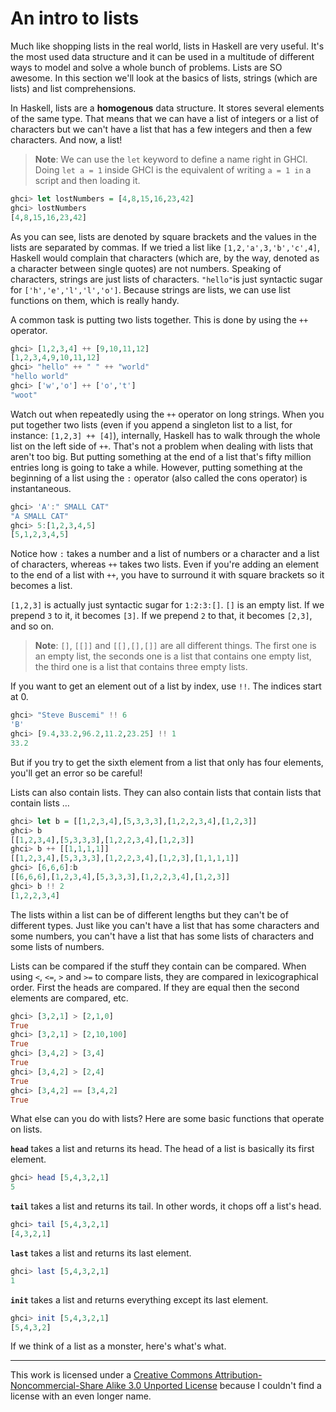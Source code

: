 # An intro to lists

Much like shopping lists in the real world, lists in Haskell are very useful.
It's the most used data structure and it can be used in a multitude of different
ways to model and solve a whole bunch of problems. Lists are SO awesome. In this
section we'll look at the basics of lists, strings (which are lists) and list
comprehensions. 

In Haskell, lists are a **homogenous** data structure. It stores several
elements of the same type. That means that we can have a list of integers or a
list of characters but we can't have a list that has a few integers and then a
few characters. And now, a list! 

> **Note**: We can use the `let` keyword to define a name right in GHCI. Doing
> `let a = 1` inside GHCI is the equivalent of writing `a = 1 in` a script and
> then loading it. 

```haskell
ghci> let lostNumbers = [4,8,15,16,23,42]  
ghci> lostNumbers  
[4,8,15,16,23,42]  
```

As you can see, lists are denoted by square brackets and the values in the lists
are separated by commas. If we tried a list like `[1,2,'a',3,'b','c',4]`,
Haskell would complain that characters (which are, by the way, denoted as a
character between single quotes) are not numbers. Speaking of characters,
strings are just lists of characters. `"hello"`is just syntactic sugar for
`['h','e','l','l','o']`. Because strings are lists, we can use list functions on
them, which is really handy. 

A common task is putting two lists together. This is done by using the `++`
operator. 

```haskell
ghci> [1,2,3,4] ++ [9,10,11,12]  
[1,2,3,4,9,10,11,12]  
ghci> "hello" ++ " " ++ "world"  
"hello world"  
ghci> ['w','o'] ++ ['o','t']  
"woot"
```

Watch out when repeatedly using the `++` operator on long strings. When you put
together two lists (even if you append a singleton list to a list, for
instance: `[1,2,3] ++ [4]`), internally, Haskell has to walk through the whole
list on the left side of `++`. That's not a problem when dealing with lists
that aren't too big. But putting something at the end of a list that's fifty
million entries long is going to take a while. However, putting something at
the beginning of a list using the `:` operator (also called the cons operator)
is instantaneous. 

```haskell
ghci> 'A':" SMALL CAT"  
"A SMALL CAT"  
ghci> 5:[1,2,3,4,5]  
[5,1,2,3,4,5]
```

Notice how `:` takes a number and a list of numbers or a character and a list
of characters, whereas `++` takes two lists. Even if you're adding an element
to the end of a list with `++`, you have to surround it with square brackets so
it becomes a list. 

`[1,2,3]` is actually just syntactic sugar for `1:2:3:[]`. `[]` is an empty list. If we prepend `3` to it, it becomes `[3]`. If we prepend `2` to that, it becomes `[2,3]`, and so on. 

> **Note**: `[]`, `[[]]` and `[[],[],[]]` are all different things. The first
> one is an empty list, the seconds one is a list that contains one empty list,
> the third one is a list that contains three empty lists.

If you want to get an element out of a list by index, use `!!`. The indices start at 0.

```haskell
ghci> "Steve Buscemi" !! 6  
'B'  
ghci> [9.4,33.2,96.2,11.2,23.25] !! 1  
33.2  
```

But if you try to get the sixth element from a list that only has four elements,
you'll get an error so be careful!

Lists can also contain lists. They can also contain lists that contain lists
that contain lists … 


```haskell
ghci> let b = [[1,2,3,4],[5,3,3,3],[1,2,2,3,4],[1,2,3]]  
ghci> b  
[[1,2,3,4],[5,3,3,3],[1,2,2,3,4],[1,2,3]]  
ghci> b ++ [[1,1,1,1]]  
[[1,2,3,4],[5,3,3,3],[1,2,2,3,4],[1,2,3],[1,1,1,1]]  
ghci> [6,6,6]:b  
[[6,6,6],[1,2,3,4],[5,3,3,3],[1,2,2,3,4],[1,2,3]]  
ghci> b !! 2  
[1,2,2,3,4]   
```

The lists within a list can be of different lengths but they can't be of
different types. Just like you can't have a list that has some characters and
some numbers, you can't have a list that has some lists of characters and some
lists of numbers.

Lists can be compared if the stuff they contain can be compared. When using `<`,
`<=`, `>` and `>=` to compare lists, they are compared in lexicographical order.
First the heads are compared. If they are equal then the second elements are
compared, etc.

```haskell
ghci> [3,2,1] > [2,1,0]  
True  
ghci> [3,2,1] > [2,10,100]  
True  
ghci> [3,4,2] > [3,4]  
True  
ghci> [3,4,2] > [2,4]  
True  
ghci> [3,4,2] == [3,4,2]  
True  
```

What else can you do with lists? Here are some basic functions that operate on
lists. 

**`head`** takes a list and returns its head. The head of a list is basically
its first element. 

```haskell
ghci> head [5,4,3,2,1]  
5   
```

**`tail`** takes a list and returns its tail. In other words, it chops off a
list's head.

```haskell
ghci> tail [5,4,3,2,1]  
[4,3,2,1]   
```

**`last`** takes a list and returns its last element.

```haskell
ghci> last [5,4,3,2,1]  
1   
```

**`init`** takes a list and returns everything except its last element.

```haskell
ghci> init [5,4,3,2,1]  
[5,4,3,2]   
```

If we think of a list as a monster, here's what's what.

---
This work is licensed under a [Creative Commons Attribution-Noncommercial-Share
Alike 3.0 Unported License](https://creativecommons.org/licenses/by-nc-sa/3.0/)
because I couldn't find a license with an even longer name. 